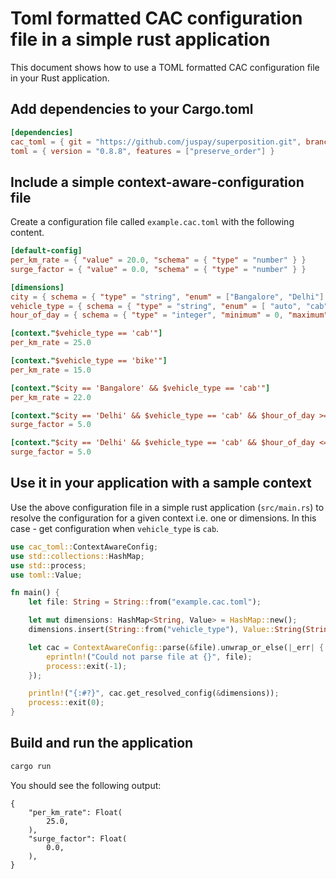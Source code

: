 # Toml formatted CAC configuration file in a simple rust application
This document shows how to use a TOML formatted CAC configuration file in your Rust application.

## Add dependencies to your Cargo.toml

```toml
[dependencies]
cac_toml = { git = "https://github.com/juspay/superposition.git", branch = "main" }
toml = { version = "0.8.8", features = ["preserve_order"] }
```

## Include a simple context-aware-configuration file

Create a configuration file called `example.cac.toml` with the following content.

```toml
[default-config]
per_km_rate = { "value" = 20.0, "schema" = { "type" = "number" } }
surge_factor = { "value" = 0.0, "schema" = { "type" = "number" } }

[dimensions]
city = { schema = { "type" = "string", "enum" = ["Bangalore", "Delhi"] } }
vehicle_type = { schema = { "type" = "string", "enum" = [ "auto", "cab", "bike", ] } }
hour_of_day = { schema = { "type" = "integer", "minimum" = 0, "maximum" = 23 }}

[context."$vehicle_type == 'cab'"]
per_km_rate = 25.0

[context."$vehicle_type == 'bike'"]
per_km_rate = 15.0

[context."$city == 'Bangalore' && $vehicle_type == 'cab'"]
per_km_rate = 22.0

[context."$city == 'Delhi' && $vehicle_type == 'cab' && $hour_of_day >= 18"]
surge_factor = 5.0

[context."$city == 'Delhi' && $vehicle_type == 'cab' && $hour_of_day <= 6"]
surge_factor = 5.0
```

## Use it in your application with a sample context

Use the above configuration file in a simple rust application (`src/main.rs`) to resolve the configuration for a given context i.e. one or dimensions.  In this case - get configuration when `vehicle_type` is `cab`.

```rust
use cac_toml::ContextAwareConfig;
use std::collections::HashMap;
use std::process;
use toml::Value;

fn main() {
    let file: String = String::from("example.cac.toml");

    let mut dimensions: HashMap<String, Value> = HashMap::new();
    dimensions.insert(String::from("vehicle_type"), Value::String(String::from("cab")));

    let cac = ContextAwareConfig::parse(&file).unwrap_or_else(|_err| {
        eprintln!("Could not parse file at {}", file);
        process::exit(-1);
    });

    println!("{:#?}", cac.get_resolved_config(&dimensions));
    process::exit(0);
}
```

## Build and run the application

```bash
cargo run 

```

You should see the following output:

```
{
    "per_km_rate": Float(
        25.0,
    ),
    "surge_factor": Float(
        0.0,
    ),
}
```
